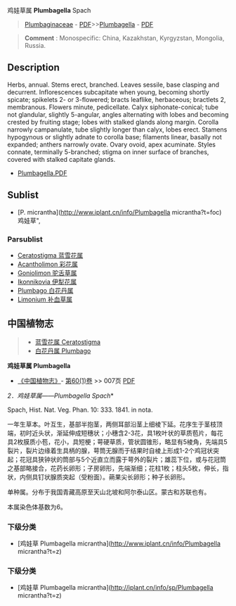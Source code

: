 鸡娃草属 **Plumbagella** Spach

> [Plumbaginaceae](http://www.iplant.cn/info/Plumbaginaceae?t=foc) - [PDF](http://www.iplant.cn/foc/pdf/Plumbaginaceae.pdf)>>[Plumbagella](http://www.iplant.cn/info/Plumbagella?t=foc) - [PDF](http://www.iplant.cn/foc/pdf/Plumbagella.pdf)

> **Comment** : 
> Monospecific: China, Kazakhstan, Kyrgyzstan, Mongolia, Russia.

## Description

Herbs, annual. Stems erect, branched. Leaves sessile, base clasping and decurrent. Inflorescences subcapitate when young, becoming shortly spicate; spikelets 2- or 3-flowered; bracts leaflike, herbaceous; bractlets 2, membranous. Flowers minute, pedicellate. Calyx siphonate-conical; tube not glandular, slightly 5-angular, angles alternating with lobes and becoming crested by fruiting stage; lobes with stalked glands along margin. Corolla narrowly campanulate, tube slightly longer than calyx, lobes erect. Stamens hypogynous or slightly adnate to corolla base; filaments linear, basally not expanded; anthers narrowly ovate. Ovary ovoid, apex acuminate. Styles connate, terminally 5-branched; stigma on inner surface of branches, covered with stalked capitate glands.

* [Plumbagella.PDF](http://www.iplant.cn/foc/pdf/Plumbagella.pdf)

## Sublist

* [P.  micrantha](http://www.iplant.cn/info/Plumbagella micrantha?t=foc) 鸡娃草",

### Parsublist

* [Ceratostigma  蓝雪花属](http://www.iplant.cn/info/Ceratostigma?t=foc)
* [Acantholimon  彩花属](Acantholimon-彩花属.md)
* [Goniolimon  驼舌草属](http://www.iplant.cn/info/Goniolimon?t=foc)
* [Ikonnikovia  伊犁花属](http://www.iplant.cn/info/Ikonnikovia?t=foc)
* [Plumbago  白花丹属](http://www.iplant.cn/info/Plumbago?t=foc)
* [Limonium  补血草属](http://www.iplant.cn/info/Limonium?t=foc)

## 中国植物志

> * [蓝雪花属  Ceratostigma](Ceratostigma-蓝雪花属.md)
> * [白花丹属  Plumbago](http://www.iplant.cn/info/Plumbago?t=z)

**鸡娃草属 Plumbagella**

* [《中国植物志》](http://www.iplant.cn/frps)- [第60(1)卷](http://www.iplant.cn/frps/vol/60(1)) >> 007页 [PDF](http://www.iplant.cn/frps/pdf/60(1)/007y.pdf)

**2．鸡娃草属*——Plumbagella Spach**

Spach, Hist. Nat. Veg. Phan. 10: 333. 1841. in nota.

一年生草本。叶互生，基部半抱茎，两侧耳部沿茎上细棱下延。花序生于茎枝顶端，初时近头状，渐延伸成短穗状；小穗含2-3花，具1枚叶状的草质苞片，每花具2枚膜质小苞，花小，具短梗；萼硬草质，管状圆锥形，略显有5棱角，先端具5裂片，裂片边缘着生具柄的腺，萼筒无腺而于结果时自棱上形成1-2个鸡冠状突起；花冠具狭钟状的筒部与5个近直立而露于萼外的裂片；雄蕊下位，或与花冠筒之基部略接合，花药长卵形；子房卵形，先端渐细；花柱1枚；柱头5枚，伸长，指状，内侧具钉状腺质突起（受粉面）。蒴果尖长卵形；种子长卵形。

单种属。分布于我国青藏高原至天山北坡和阿尔泰山区。蒙古和苏联也有。

本属染色体基数为6。

### 下级分类
* [鸡娃草  Plumbagella micrantha](http://www.iplant.cn/info/Plumbagella micrantha?t=z)

### 下级分类
* [鸡娃草  Plumbagella micrantha](http://iplant.cn/info/sp/Plumbagella micrantha?t=z)
